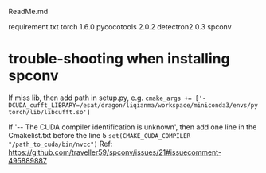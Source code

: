ReadMe.md

requirement.txt
torch                  1.6.0
pycocotools            2.0.2
detectron2			   0.3
spconv

# trouble-shooting when installing spconv

If miss lib, then add path in setup.py, e.g.
`
            cmake_args += ['-DCUDA_cufft_LIBRARY=/esat/dragon/liqianma/workspace/miniconda3/envs/pytorch/lib/libcufft.so']
`

If '-- The CUDA compiler identification is unknown', then add one line in the Cmakelist.txt before the line 5
`set(CMAKE_CUDA_COMPILER "/path_to_cuda/bin/nvcc")`
Ref: https://github.com/traveller59/spconv/issues/21#issuecomment-495889887

